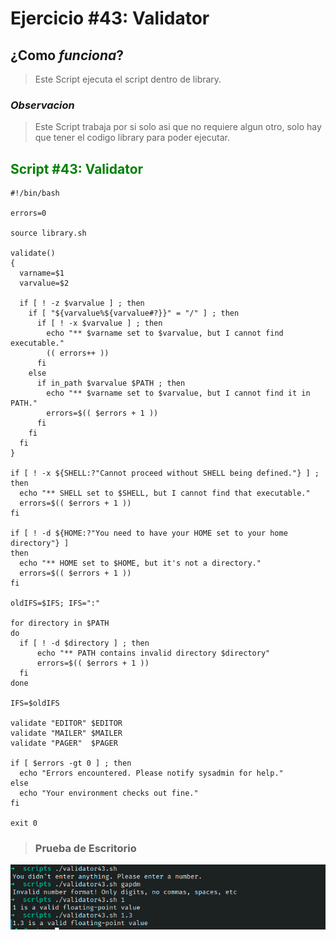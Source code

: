 # Ejercicio #43: Validator

## ¿Como _funciona_?

>Este Script ejecuta el script dentro de library.

### _Observacion_ ###
>Este Script trabaja por si solo asi que no requiere algun otro, solo hay que tener el codigo library para poder ejecutar.

## <span style="color:green">Script #43: Validator </span> ##

```shell
#!/bin/bash

errors=0

source library.sh

validate()
{
  varname=$1    
  varvalue=$2
  
  if [ ! -z $varvalue ] ; then
    if [ "${varvalue%${varvalue#?}}" = "/" ] ; then
      if [ ! -x $varvalue ] ; then
        echo "** $varname set to $varvalue, but I cannot find executable."
        (( errors++ ))
      fi
    else
      if in_path $varvalue $PATH ; then 
        echo "** $varname set to $varvalue, but I cannot find it in PATH."
        errors=$(( $errors + 1 ))
      fi
    fi 
  fi
}

if [ ! -x ${SHELL:?"Cannot proceed without SHELL being defined."} ] ; then
  echo "** SHELL set to $SHELL, but I cannot find that executable."
  errors=$(( $errors + 1 ))
fi

if [ ! -d ${HOME:?"You need to have your HOME set to your home directory"} ]
then
  echo "** HOME set to $HOME, but it's not a directory."
  errors=$(( $errors + 1 ))
fi

oldIFS=$IFS; IFS=":"

for directory in $PATH
do
  if [ ! -d $directory ] ; then
      echo "** PATH contains invalid directory $directory"
      errors=$(( $errors + 1 ))
  fi
done

IFS=$oldIFS

validate "EDITOR" $EDITOR
validate "MAILER" $MAILER
validate "PAGER"  $PAGER

if [ $errors -gt 0 ] ; then
  echo "Errors encountered. Please notify sysadmin for help."
else
  echo "Your environment checks out fine."
fi

exit 0
```

> ### Prueba de Escritorio ###
![39](43.png)